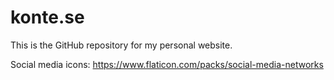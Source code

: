 # konte.se

This is the GitHub repository for my personal website. 

Social media icons: https://www.flaticon.com/packs/social-media-networks
